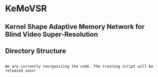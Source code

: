 # KeMoVSR
## Kernel Shape Adaptive Memory Network for Blind Video Super-Resolution


## Directory Structure


``` 

We are currently reorganizing the code. The training script will be released soon!

```
